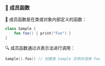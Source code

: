  
### 🌟 成员函数

🔧 成员函数是在类或对象内部定义的函数：

```kotlin
class Sample {
    fun foo() { print("Foo") }
}
```

🔍 成员函数通过点表示法进行调用：

```kotlin
Sample().foo() // 创建类 Sample 实例并调用 foo
```
